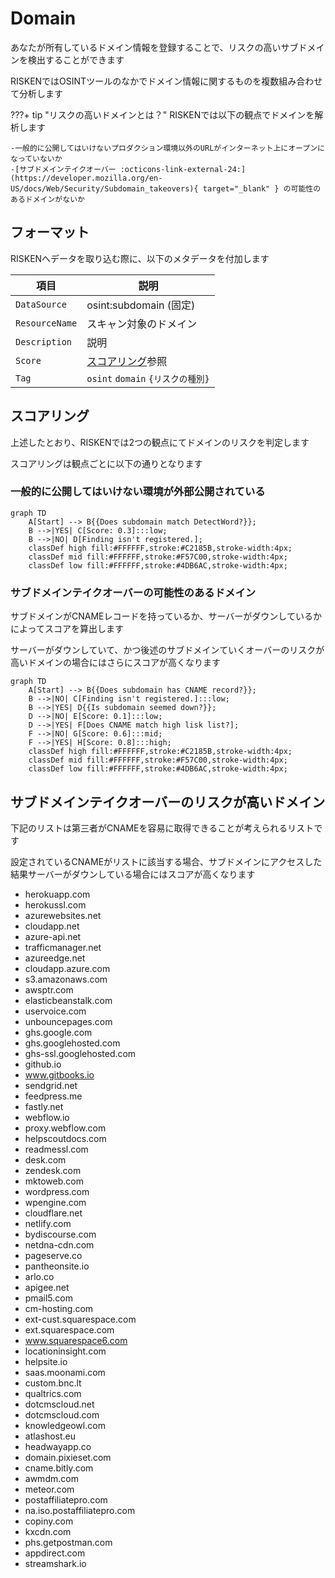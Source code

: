 # Domain

あなたが所有しているドメイン情報を登録することで、リスクの高いサブドメインを検出することができます

RISKENではOSINTツールのなかでドメイン情報に関するものを複数組み合わせて分析します

???+ tip "リスクの高いドメインとは？"
    RISKENでは以下の観点でドメインを解析します

    -一般的に公開してはいけないプロダクション環境以外のURLがインターネット上にオープンになっていないか
    -[サブドメインテイクオーバー :octicons-link-external-24:](https://developer.mozilla.org/en-US/docs/Web/Security/Subdomain_takeovers){ target="_blank" } の可能性のあるドメインがないか

## フォーマット

RISKENへデータを取り込む際に、以下のメタデータを付加します

| 項目            | 説明                                            |
| -------------- | ---------------------------------------------- |
| `DataSource`   | osint:subdomain (固定)                          |
| `ResourceName` | スキャン対象のドメイン                             |
| `Description`  | 説明                                            |
| `Score`        | [スコアリング](/osint/domain_concept#_2)参照      |
| `Tag`          | `osint` `domain` `{リスクの種別}`                |

## スコアリング

上述したとおり、RISKENでは2つの観点にてドメインのリスクを判定します

スコアリングは観点ごとに以下の通りとなります

### 一般的に公開してはいけない環境が外部公開されている

```mermaid
graph TD
    A[Start] --> B{{Does subdomain match DetectWord?}};
    B -->|YES| C[Score: 0.3]:::low;
    B -->|NO| D[Finding isn't registered.];
    classDef high fill:#FFFFFF,stroke:#C2185B,stroke-width:4px;
    classDef mid fill:#FFFFFF,stroke:#F57C00,stroke-width:4px;
    classDef low fill:#FFFFFF,stroke:#4DB6AC,stroke-width:4px;
```

### サブドメインテイクオーバーの可能性のあるドメイン

サブドメインがCNAMEレコードを持っているか、サーバーがダウンしているかによってスコアを算出します

サーバーがダウンしていて、かつ後述のサブドメインていくオーバーのリスクが高いドメインの場合にはさらにスコアが高くなります

```mermaid
graph TD
    A[Start] --> B{{Does subdomain has CNAME record?}};
    B -->|NO| C[Finding isn't registered.]:::low;
    B -->|YES| D{{Is subdomain seemed down?}};
    D -->|NO| E[Score: 0.1]:::low;
    D -->|YES| F[Does CNAME match high lisk list?];
    F -->|NO| G[Score: 0.6]:::mid;
    F -->|YES| H[Score: 0.8]:::high;
    classDef high fill:#FFFFFF,stroke:#C2185B,stroke-width:4px;
    classDef mid fill:#FFFFFF,stroke:#F57C00,stroke-width:4px;
    classDef low fill:#FFFFFF,stroke:#4DB6AC,stroke-width:4px;
```

## サブドメインテイクオーバーのリスクが高いドメイン

下記のリストは第三者がCNAMEを容易に取得できることが考えられるリストです

設定されているCNAMEがリストに該当する場合、サブドメインにアクセスした結果サーバーがダウンしている場合にはスコアが高くなります

- herokuapp.com
- herokussl.com
- azurewebsites.net
- cloudapp.net
- azure-api.net
- trafficmanager.net
- azureedge.net
- cloudapp.azure.com
- s3.amazonaws.com
- awsptr.com
- elasticbeanstalk.com
- uservoice.com
- unbouncepages.com
- ghs.google.com
- ghs.googlehosted.com
- ghs-ssl.googlehosted.com
- github.io
- www.gitbooks.io
- sendgrid.net
- feedpress.me
- fastly.net
- webflow.io
- proxy.webflow.com
- helpscoutdocs.com
- readmessl.com
- desk.com
- zendesk.com
- mktoweb.com
- wordpress.com
- wpengine.com
- cloudflare.net
- netlify.com
- bydiscourse.com
- netdna-cdn.com
- pageserve.co
- pantheonsite.io
- arlo.co
- apigee.net
- pmail5.com
- cm-hosting.com
- ext-cust.squarespace.com
- ext.squarespace.com
- www.squarespace6.com
- locationinsight.com
- helpsite.io
- saas.moonami.com
- custom.bnc.lt
- qualtrics.com
- dotcmscloud.net
- dotcmscloud.com
- knowledgeowl.com
- atlashost.eu
- headwayapp.co
- domain.pixieset.com
- cname.bitly.com
- awmdm.com
- meteor.com
- postaffiliatepro.com
- na.iso.postaffiliatepro.com
- copiny.com
- kxcdn.com
- phs.getpostman.com
- appdirect.com
- streamshark.io